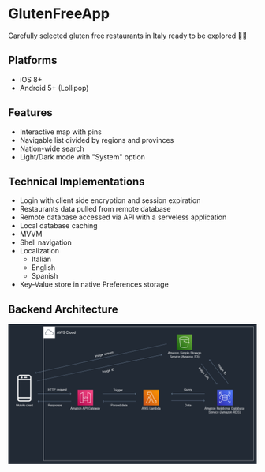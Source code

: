 # GlutenFreeApp

Carefully selected gluten free restaurants in Italy ready to be explored 🍔🥗

## Platforms
* iOS 8+
* Android 5+ (Lollipop)

## Features
* Interactive map with pins
* Navigable list divided by regions and provinces
* Nation-wide search
* Light/Dark mode with "System" option

## Technical Implementations
* Login with client side encryption and session expiration
* Restaurants data pulled from remote database
* Remote database accessed via API with a serveless application
* Local database caching 
* MVVM
* Shell navigation
* Localization
  * Italian
  * English
  * Spanish
* Key-Value store in native Preferences storage 

## Backend Architecture
![Backend Architecture](/resources/GlutenFreeApp-arch.png)
